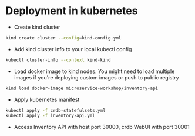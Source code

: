 # Deployment in kubernetes

- Create kind cluster

```bash
kind create cluster --config=kind-config.yml
```

- Add kind cluster info to your local kubectl config

```bash
kubectl cluster-info --context kind-kind
```

- Load docker image to kind nodes. You might need to load multiple images if you're deploying custom images or push to public registry

```bash
kind load docker-image microservice-workshop/inventory-api
```

- Apply kubernetes manifest

```bash
kubectl apply -f crdb-statefulsets.yml
kubectl apply -f inventory-api.yml
```

- Access Inventory API with host port 30000, crdb WebUI with port 30001
